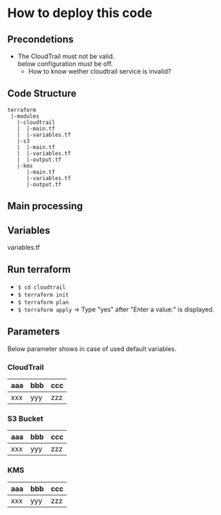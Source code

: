 # How to deploy this code

## Precondetions

- The CloudTrail must not be valid.  
below configuration must be off.
  - How to know wether cloudtrail service is invalid?


## Code Structure

```
terraform
 |-modules
   |-cloudtrail
   |  |-main.tf
   |  |-variables.tf
   |-s3
   |  |-main.tf
   |  |-variables.tf
   |  |-output.tf
   |-kms
      |-main.tf
      |-variables.tf
      |-output.tf
```

## Main processing

## Variables

variables.tf

## Run terraform

- `$ cd cloudtrail`
- `$ terraform init`
- `$ terraform plan`
- `$ terraform apply` -> Type "yes" after "Enter a value:" is displayed.

## Parameters

Below parameter shows in case of used default variables.

### CloudTrail

| aaa | bbb | ccc |
| :--- | :--- | :--- |
| xxx | yyy | zzz |

### S3 Bucket

| aaa | bbb | ccc |
| :--- | :--- | :--- |
| xxx | yyy | zzz |

### KMS

| aaa | bbb | ccc |
| :--- | :--- | :--- |
| xxx | yyy | zzz |